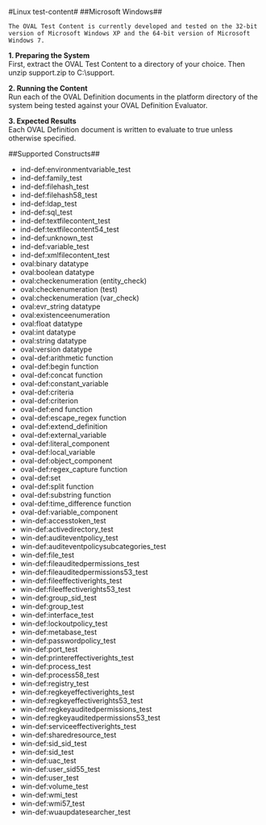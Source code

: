 #Linux test-content#
##Microsoft Windows##

    The OVAL Test Content is currently developed and tested on the 32-bit version of Microsoft Windows XP and the 64-bit version of Microsoft Windows 7.  

<strong>1. Preparing the System</strong>  
First, extract the OVAL Test Content to a directory of your choice. Then unzip support.zip to C:\support.

<strong>2. Running the Content</strong>  
Run each of the OVAL Definition documents in the platform directory of the system being tested against your OVAL Definition Evaluator.

<strong>3. Expected Results</strong>  
Each OVAL Definition document is written to evaluate to true unless otherwise specified.

##Supported Constructs##
* ind-def:environmentvariable_test
* ind-def:family_test
* ind-def:filehash_test
* ind-def:filehash58_test
* ind-def:ldap_test
* ind-def:sql_test
* ind-def:textfilecontent_test
* ind-def:textfilecontent54_test
* ind-def:unknown_test
* ind-def:variable_test
* ind-def:xmlfilecontent_test
* oval:binary datatype
* oval:boolean datatype
* oval:checkenumeration (entity_check)
* oval:checkenumeration (test)
* oval:checkenumeration (var_check)
* oval:evr_string datatype
* oval:existenceenumeration
* oval:float datatype
* oval:int datatype
* oval:string datatype
* oval:version datatype
* oval-def:arithmetic function
* oval-def:begin function
* oval-def:concat function
* oval-def:constant_variable
* oval-def:criteria
* oval-def:criterion
* oval-def:end function
* oval-def:escape_regex function
* oval-def:extend_definition
* oval-def:external_variable
* oval-def:literal_component
* oval-def:local_variable
* oval-def:object_component
* oval-def:regex_capture function
* oval-def:set
* oval-def:split function
* oval-def:substring function
* oval-def:time_difference function
* oval-def:variable_component
* win-def:accesstoken_test
* win-def:activedirectory_test
* win-def:auditeventpolicy_test
* win-def:auditeventpolicysubcategories_test
* win-def:file_test
* win-def:fileauditedpermissions_test
* win-def:fileauditedpermissions53_test
* win-def:fileeffectiverights_test
* win-def:fileeffectiverights53_test
* win-def:group_sid_test
* win-def:group_test
* win-def:interface_test
* win-def:lockoutpolicy_test
* win-def:metabase_test
* win-def:passwordpolicy_test
* win-def:port_test
* win-def:printereffectiverights_test
* win-def:process_test
* win-def:process58_test
* win-def:registry_test
* win-def:regkeyeffectiverights_test
* win-def:regkeyeffectiverights53_test
* win-def:regkeyauditedpermissions_test
* win-def:regkeyauditedpermissions53_test
* win-def:serviceeffectiverights_test
* win-def:sharedresource_test
* win-def:sid_sid_test
* win-def:sid_test
* win-def:uac_test
* win-def:user_sid55_test
* win-def:user_test
* win-def:volume_test
* win-def:wmi_test
* win-def:wmi57_test
* win-def:wuaupdatesearcher_test
